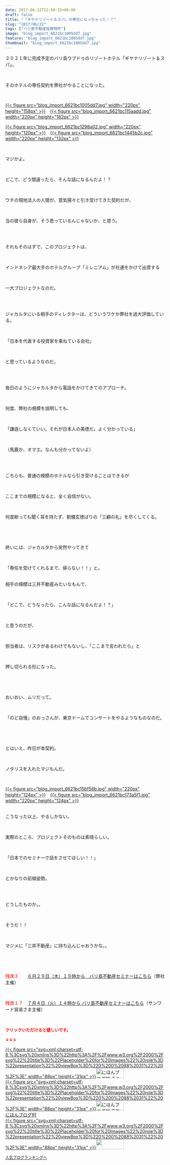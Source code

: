 ```yaml
---
date: 2017-06-22T22:50:33+09:00
draft: false
title: "「ギヤナリゾート＆スパ」の専任になっちゃった！？"
slug: "2017/06/22"
tags: ["バリ島不動産投資物件"]
image: "blog_import_6621bc1005dd7.jpg"
feature: "blog_import_6621bc1005dd7.jpg"
thumbnail: "blog_import_6621bc1005dd7.jpg"
---
```

<p>２０２１年に完成予定のバリ島ウブドゥのリゾートホテル「ギヤナリゾート＆スパ」。</p><p> </p><p>そのホテルの専任契約を弊社がやることになった。</p><p> </p><p><a href="blog_import_6621bc1005dd7.jpg">{{< figure src="blog_import_6621bc1005dd7.jpg" width="220px" height="158px" >}}</a>　<a href="blog_import_6621bc115aadd.jpg">{{< figure src="blog_import_6621bc115aadd.jpg" width="220px" height="182px" >}}</a></p><p><a href="blog_import_6621bc1298a02.jpg">{{< figure src="blog_import_6621bc1298a02.jpg" width="220px" height="120px" >}}</a>　<a href="blog_import_6621bc1445b2c.jpg">{{< figure src="blog_import_6621bc1445b2c.jpg" width="220px" height="132px" >}}</a></p><p> </p><p>マジかよ。</p><p> </p><p>どこで、どう間違ったら、そんな話になるんだよ！？</p><p> </p><p>ウチの現地法人の人間が、意気揚々と引き受けてきた契約だが、</p><p> </p><p>当の彼ら自身が、そう思っているんじゃないか、と思う。</p><p> </p><p><br/>それもそのはずで、このプロジェクトは、</p><p> </p><p>インドネシア最大手のホテルグループ「ミレニアム」が社運をかけて出資する</p><p> </p><p>一大プロジェクトなのだ。</p><p> </p><p><br/>ジャカルタにいる相手のディレクターは、どういうワケか弊社を過大評価している。</p><p> </p><p>「日本を代表する投資家を束ねている会社」</p><p> </p><p>と思っているようなのだ。</p><p> </p><p><br/>毎日のようにジャカルタから電話をかけてきてのアプローチ。</p><p> </p><p>何度、弊社の規模を説明しても、</p><p> </p><p>「謙遜しなくていい。それが日本人の美徳だ。よく分かっている」</p><p> </p><p>（馬鹿か、オマエ。なんも分かってないよ）</p><p> </p><p><br/>こちらも、普通の規模のホテルなら引き受けることはできるが</p><p> </p><p>ここまでの規模になると、全く自信がない。</p><p> </p><p>何度断っても聞く耳を持たず、劉備玄徳ばりの「三顧の礼」を尽くしてくる。</p><p> </p><p> </p><p>終いには、ジャカルタから突然やってきて</p><p> </p><p>「専任を受けてくれるまで、帰らない！！」と。</p><p><br/>相手の規模は三井不動産みたいなもんで、</p><p> </p><p>「どこで、どうなったら、こんな話になるんだよ！？」</p><p> </p><p>と思うのだが、</p><p> </p><p>担当者は、リスクがあるわけでもないし、「ここまで言われたら」と</p><p> </p><p>押し切られる形になった。</p><p> </p><p> </p><p>おいおい、ムリだって。</p><p> </p><p>「のど自慢」のおっさんが、東京ドームでコンサートをやるようなものなのだ。</p><p> </p><p> </p><p>とはいえ、昨日が本契約。</p><p> </p><p>ノタリスを入れたマジもんだ。</p><p> </p><p><a href="blog_import_6621bc15bf56b.jpg">{{< figure src="blog_import_6621bc15bf56b.jpg" width="220px" height="124px" >}}</a>　<a href="blog_import_6621bc173a5f1.jpg">{{< figure src="blog_import_6621bc173a5f1.jpg" width="220px" height="124px" >}}</a></p><p><br/>こうなった以上、やるしかない。</p><p> </p><p>実際のところ、プロジェクトそのものは素晴らしい。</p><p> </p><p>「日本でのセミナーで話をさせてほしい！！」</p><p> </p><p>とかなりの前傾姿勢。</p><p> </p><p><br/>どうしたものか。。</p><p> </p><p>そうだ！！</p><p> </p><p>マジメに「三井不動産」に持ち込んじゃおうかな。。</p><p> </p><p> </p><p><span style="color: rgb(255, 0, 0);">残席３</span>　　<a href="http://ameblo.jp/baliclub/entry-12281115043.html" target="_blank">６月２９日（木）１９時から　バリ島不動産セミナーはこちら</a>（弊社主催）</p><p> </p><p><span style="color: rgb(255, 0, 0);">残席１７</span>　<a href="04_ek" target="_blank"><span style="text-decoration: underline;">７月４日（火）１４時から バリ島不動産セミナーはこちら</span></a>（サンワード貿易さま主催）</p><p> </p><p><font color="#ff0000" size="2"><strong>クリックいただけると嬉しいです。</strong></font></p><p><font color="#ff0000" size="2"><strong>↓↓↓</strong></font></p><p><a href="ranking.html?p_cid=01260127" id="&amp;blogmura_banner" target="_blank">{{< figure src="svg+xml;charset=utf-8,%3Csvg%20xmlns%3D%22http%3A%2F%2Fwww.w3.org%2F2000%2Fsvg%22%20title%3D%22Placeholder%20for%20Images%22%20role%3D%22presentation%22%20viewBox%3D%220%200%2088%2031%22%20%2F%3E" width="88px" height="31px" >}}<noscript><img alt="にほんブログ村 その他生活ブログ 不動産投資へ" border="0" height="31" src="//life.blogmura.com/hudousantoushi/img/hudousantoushi88_31.gif" width="88"></noscript></a><br/><a href="ranking.html?p_cid=01260127" target="_blank">{{< figure src="svg+xml;charset=utf-8,%3Csvg%20xmlns%3D%22http%3A%2F%2Fwww.w3.org%2F2000%2Fsvg%22%20title%3D%22Placeholder%20for%20Images%22%20role%3D%22presentation%22%20viewBox%3D%220%200%2088%2031%22%20%2F%3E" width="88px" height="31px" >}}<noscript><img alt="にほんブログ村 海外生活ブログ バリ島情報へ" border="0" height="31" src="https://img-proxy.blog-video.jp/images?url=http%3A%2F%2Foverseas.blogmura.com%2Fbali%2Fimg%2Fbali88_31.gif" width="88"></noscript></a><br/><a href="ranking.html?p_cid=01260127" target="_blank">にほんブログ村</a><br/><a href="link.php?1804582" title="人気ブログランキングへ">{{< figure src="svg+xml;charset=utf-8,%3Csvg%20xmlns%3D%22http%3A%2F%2Fwww.w3.org%2F2000%2Fsvg%22%20title%3D%22Placeholder%20for%20Images%22%20role%3D%22presentation%22%20viewBox%3D%220%200%2088%2031%22%20%2F%3E" width="88px" height="31px" >}}<noscript><img border="0" height="31" src="https://blog.with2.net/img/banner/banner_22.gif" width="88"></noscript></a></p><p><a href="link.php?1804582" style="font-size: 12px;">人気ブログランキングへ</a></p>


